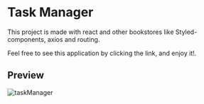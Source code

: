 # Task Manager

This project is made with react and other bookstores like Styled-components, axios and routing.

Feel free to see this application by clicking the link, and enjoy it!.

## Preview

![taskManager](https://user-images.githubusercontent.com/75219640/104009345-2cee3c00-51ab-11eb-914c-9f5aca427f6b.png)


